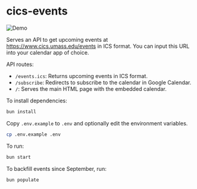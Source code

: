 # cics-events

![Demo](https://github.com/user-attachments/assets/baeeef9d-d3ec-4896-bebc-407c0815a381)

Serves an API to get upcoming events at
https://www.cics.umass.edu/events in ICS format. You can input this URL into
your calendar app of choice.

API routes:

- `/events.ics`: Returns upcoming events in ICS format.
- `/subscribe`: Redirects to subscribe to the calendar in Google Calendar.
- `/`: Serves the main HTML page with the embedded calendar.

To install dependencies:

```bash
bun install
```

Copy `.env.example` to `.env` and optionally edit the environment variables.

```bash
cp .env.example .env
```

To run:

```bash
bun start
```

To backfill events since September, run:

```bash
bun populate
```
